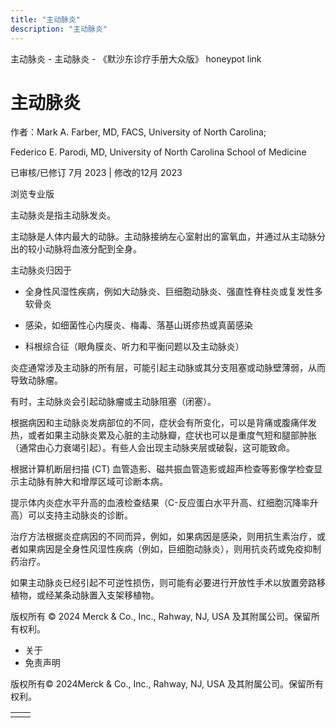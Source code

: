```yaml
---
title: "主动脉炎"
description: "主动脉炎"
---
```


﻿主动脉炎 \- 主动脉炎 \- 《默沙东诊疗手册大众版》 honeypot link

# 主动脉炎

作者：Mark A. Farber, MD, FACS, University of North Carolina;

Federico E. Parodi, MD, University of North Carolina School of Medicine

已审核/已修订 7月 2023 \| 修改的12月 2023

浏览专业版

主动脉炎是指主动脉发炎。

主动脉是人体内最大的动脉。主动脉接纳左心室射出的富氧血，并通过从主动脉分出的较小动脉将血液分配到全身。

主动脉炎归因于

- 全身性风湿性疾病，例如大动脉炎、巨细胞动脉炎、强直性脊柱炎或复发性多软骨炎

- 感染，如细菌性心内膜炎、梅毒、落基山斑疹热或真菌感染

- 科根综合征（眼角膜炎、听力和平衡问题以及主动脉炎）


炎症通常涉及主动脉的所有层，可能引起主动脉或其分支阻塞或动脉壁薄弱，从而导致动脉瘤。

有时，主动脉炎会引起动脉瘤或主动脉阻塞（闭塞）。

根据病因和主动脉炎发病部位的不同，症状会有所变化，可以是背痛或腹痛伴发热，或者如果主动脉炎累及心脏的主动脉瓣，症状也可以是重度气短和腿部肿胀（通常由心力衰竭引起）。有些人会出现主动脉夹层或破裂，这可能致命。

根据计算机断层扫描 (CT) 血管造影、磁共振血管造影或超声检查等影像学检查显示主动脉有肿大和增厚区域可诊断本病。

提示体内炎症水平升高的血液检查结果（C-反应蛋白水平升高、红细胞沉降率升高）可以支持主动脉炎的诊断。

治疗方法根据炎症病因的不同而异，例如，如果病因是感染，则用抗生素治疗，或者如果病因是全身性风湿性疾病（例如，巨细胞动脉炎），则用抗炎药或免疫抑制药治疗。

如果主动脉炎已经引起不可逆性损伤，则可能有必要进行开放性手术以放置旁路移植物，或经某条动脉置入支架移植物。



版权所有 © 2024
Merck & Co., Inc., Rahway, NJ, USA 及其附属公司。保留所有权利。

- 关于
- 免责声明

版权所有© 2024Merck & Co., Inc., Rahway, NJ, USA 及其附属公司。保留所有权利。

|     |     |
| --- | --- |
|  |  |